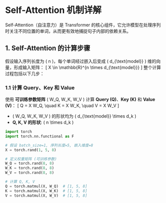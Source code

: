 # Self-Attention 机制详解
Self-Attention（自注意力）是 Transformer 的核心组件，它允许模型在处理序列时关注不同位置的单词，从而更有效地捕捉句子内部的依赖关系。

## 1. Self-Attention 的计算步骤
假设输入序列长度为 \( n \)，每个单词经过嵌入后变成 \( d_{\text{model}} \) 维的向量，形成输入矩阵：
\[
X \in \mathbb{R}^{n \times d_{\text{model}}}
\]
整个计算过程包括以下几步：

### 1.1 计算 Query、Key 和 Value
使用 **可训练参数矩阵** \( W_Q, W_K, W_V \) 计算 **Query (Q)**、**Key (K)** 和 **Value (V)**：
\[
Q = X W_Q, \quad K = X W_K, \quad V = X W_V
\]
- \( W_Q, W_K, W_V \) 的形状均为 \( d_{\text{model}} \times d_k \)
- **Q, K, V 的形状**: \( n \times d_k \)

```python
import torch
import torch.nn.functional as F

# 假设 batch_size=1, 序列长度=5, 嵌入维度=8
X = torch.rand(1, 5, 8)

# 定义权重矩阵 (可训练参数)
W_Q = torch.rand(8, 8)
W_K = torch.rand(8, 8)
W_V = torch.rand(8, 8)

# 计算 Q, K, V
Q = torch.matmul(X, W_Q)  # [1, 5, 8]
K = torch.matmul(X, W_K)  # [1, 5, 8]
V = torch.matmul(X, W_V)  # [1, 5, 8]
